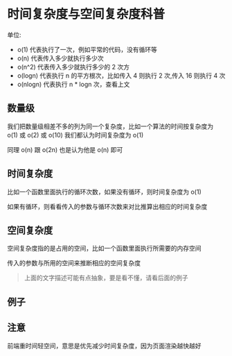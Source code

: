 # 时间复杂度与空间复杂度科普

单位:

- o(1) 代表执行了一次，例如平常的代码，没有循环等
- o(n) 代表传入多少就执行多少次
- o(n^2) 代表传入多少就执行多少的 2 次方
- o(logn) 代表执行 n 的平方根次，比如传入 4 则执行 2 次,传入 16 则执行 4 次
- o(nlogn) 代表执行 n \* logn 次，查看上文

## 数量级

我们把数量级相差不多的列为同一个复杂度，比如一个算法的时间按复杂度为 o(1) 或 o(2) 或 o(10) 我们都认为时间复杂度为 o(1)

同理 o(n) 跟 o(2n) 也是认为他是 o(n) 即可

## 时间复杂度

比如一个函数里面执行的循环次数，如果没有循环，则时间复杂度为 o(1)

如果有循环，则看看传入的参数与循环次数来对比推算出相应的时间复杂度

## 空间复杂度

空间复杂度指的是占用的空间，比如一个函数里面执行所需要的内存空间

传入的参数与所用的空间来推断相应的空间复杂度

> 上面的文字描述可能有点抽象，要是看不懂，请看后面的例子

## 例子

## 注意

前端重时间轻空间，意思是优先减少时间复杂度，因为页面渲染越快越好
